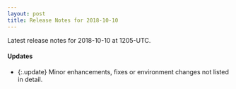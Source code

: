 ```yaml
---
layout: post
title: Release Notes for 2018-10-10
---
```


Latest release notes for 2018-10-10 at 1205-UTC.

<div class='updates' markdown='1'>

#### Updates

- {:.update} Minor enhancements, fixes or environment changes not listed in detail.

</div>



